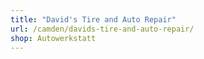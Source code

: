 ```yaml
---
title: "David's Tire and Auto Repair"
url: /camden/davids-tire-and-auto-repair/
shop: Autowerkstatt
---
```


